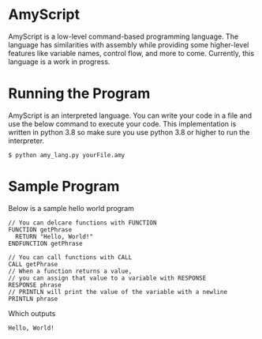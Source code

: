 AmyScript
===========

AmyScript is a low-level command-based programming language. 
The language has similarities with assembly while providing some higher-level features like variable names, control flow, and more to come. 
Currently, this language is a work in progress. 

Running the Program
===================
AmyScript is an interpreted language. You can write your code in a file and use the below command to execute your code. 
This implementation is written in python 3.8 so make sure you use python 3.8 or higher to run the interpreter.
```
$ python amy_lang.py yourFile.amy
```

Sample Program
==============
Below is a sample hello world program 
```
// You can delcare functions with FUNCTION
FUNCTION getPhrase
  RETURN "Hello, World!"
ENDFUNCTION getPhrase

// You can call functions with CALL
CALL getPhrase 
// When a function returns a value, 
// you can assign that value to a variable with RESPONSE
RESPONSE phrase
// PRINTLN will print the value of the variable with a newline
PRINTLN phrase
```
Which outputs
```
Hello, World!
```
